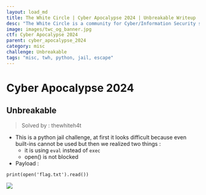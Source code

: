 ```yaml
---
layout: load_md
title: The White Circle | Cyber Apocalypse 2024 | Unbreakable Writeup
desc: "The White Circle is a community for Cyber/Information Security students, enthusiasts and professionals. You can discuss anything related to Security, share your knowledge with others, get help when you need it and proceed further in your journey with amazing people from all over the world."
image: images/twc_og_banner.jpg
ctf: Cyber Apocalypse 2024
parent: cyber_apocalypse_2024
category: misc
challenge: Unbreakable
tags: "misc, twh, python, jail, escape"
---
```


<h1 class="heading card-title white-text">Cyber Apocalypse 2024</h1>

## Unbreakable
> Solved by : thewhiteh4t

- This is a python jail challenge, at first it looks difficult because even built-ins cannot be used but then we realized two things :
    - it is using `eval` instead of `exec`
    - open() is not blocked
- Payload :

```
print(open('flag.txt').read())
```

![](https://i.imgur.com/gEM0du3.png)